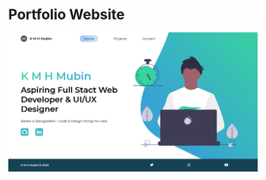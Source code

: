 # Portfolio Website

[![Demo video](https://github.com/kmhmubin/Web-Dev-Projects/blob/main/Portfolio/K%20M%20H%20Mubin%20Full%20Stack%20Web%20Developer.png)](https://github.com/kmhmubin/Web-Dev-Projects/blob/main/Portfolio/portfolio-demo.mp4)
